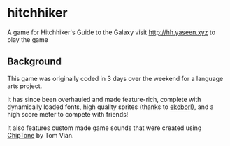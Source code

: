# hitchhiker
A game for Hitchhiker's Guide to the Galaxy visit http://hh.yaseen.xyz to play the game



## Background
This game was originally coded in 3 days over the weekend for a language arts project.

It has since been overhauled and made feature-rich, complete with dynamically loaded fonts, high quality sprites (thanks to [ekobor](http://pixeljoint.com/p/23774.htm)!), and a high score meter to compete with friends!

It also features custom made game sounds that were created using [ChipTone](http://sfbgames.com/chiptone/) by Tom Vian.

